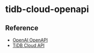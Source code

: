 # tidb-cloud-openapi

## Reference

- [OpenAI OpenAPI](https://github.com/openai/openai-openapi/blob/master/openapi.yaml)
- [TiDB Cloud API](https://docs.pingcap.com/tidbcloud/api-reference)
